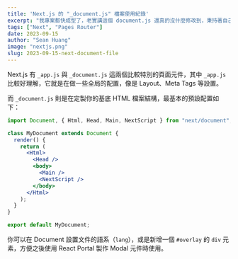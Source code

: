 ```yaml
---
title: 'Next.js 的 "_document.js" 檔案使用紀錄'
excerpt: "我專案都快成型了，老實講這個 document.js 還真的沒什麼修改到，秉持著自己專案內不能有一丁點自己不懂的東西的想法，來探探這個底線 document.js 是個什麼玩意兒。"
tags: ["Next", "Pages Router"]
date: 2023-09-15
author: "Sean Huang"
image: "nextjs.png"
slug: 2023-09-15-next-document-file
---
```


Next.js 有 `_app.js` 與 `_document.js` 這兩個比較特別的頁面元件，其中 `_app.js` 比較好理解，它就是在做一些全局的配置，像是 Layout、Meta Tags 等設置。

而 `_document.js` 則是在定製你的基底 HTML 檔案結構，最基本的預設配置如下：

```jsx
import Document, { Html, Head, Main, NextScript } from "next/document";

class MyDocument extends Document {
  render() {
    return (
      <Html>
        <Head />
        <body>
          <Main />
          <NextScript />
        </body>
      </Html>
    );
  }
}

export default MyDocument;
```

你可以在 Document 設置文件的語系（`lang`），或是新增一個 `#overlay` 的 `div` 元素，方便之後使用 React Portal 製作 Modal 元件時使用。

